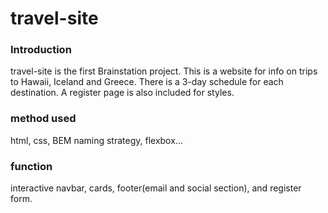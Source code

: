 # travel-site

### Introduction
travel-site is the first Brainstation project.
This is a website for info on trips to Hawaii, Iceland and Greece. There is a 3-day schedule for each destination. 
A register page is also included for styles.


### method used
html, css, BEM naming strategy, flexbox...

### function
interactive navbar, cards, footer(email and social section), and register form.
